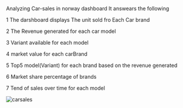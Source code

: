 Analyzing Car-sales in norway dashboard
It answears the following 

1 The darshboard displays The unit sold  fro Each Car brand

2 The Revenue generated for each  car model

3 Variant available for each model

4 market value for each carBrand

5 Top5 model(Variant)  for each brand based on the  revenue generated

6 Market share percentage  of brands

7 Tend of sales  over time for each model

![carsales](https://github.com/user-attachments/assets/48e199d4-ebee-4495-a1d0-dfeca28403b6)
